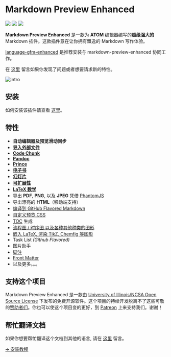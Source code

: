 # Markdown Preview Enhanced

[![](https://img.shields.io/github/tag/shd101wyy/markdown-preview-enhanced.svg)](https://github.com/shd101wyy/markdown-preview-enhanced/releases) ![](https://img.shields.io/apm/dm/markdown-preview-enhanced.svg)  [![](https://img.shields.io/github/stars/shd101wyy/markdown-preview-enhanced.svg?style=social&label=Star)](https://github.com/shd101wyy/markdown-preview-enhanced)  

**Markdown Preview Enhanced** 是一款为 **ATOM** 编辑器编写的**超级强大的** Markdown 插件。这款插件意在让你拥有飘逸的 Markdown 写作体验。

[language-gfm-enhanced](https://atom.io/packages/language-gfm-enhanced) 是推荐安装与 markdown-preview-enhanced 协同工作。  


在 [这里](https://github.com/shd101wyy/markdown-preview-enhanced/issues) 留言如果你发现了问题或者想要请求新的特性。

![intro](https://user-images.githubusercontent.com/1908863/26898176-a5cad7fc-4b90-11e7-9d8c-74f85f28f133.gif)

## 安装
如何安装该插件请查看 [这里](zh-cn/installation.md)。  

## 特性

- **自动编辑器及预览滑动同步**  
- **[导入外部文件](zh-cn/file-imports.md)**
- **[Code Chunk](zh-cn/code-chunk.md)**
- **[Pandoc](zh-cn/pandoc.md)**
- **[Prince](zh-cn/prince.md)**  
- **[电子书](zh-cn/ebook.md)**
- **[幻灯片](zh-cn/presentation.md)**
- **[可扩展性](developer.md?id=how-to-write-extensions)**
- **[LaTeX 数学](zh-cn/math.md)**  
- 导出 **PDF**, **PNG**, 以及 **JPEG** 凭借 [PhantomJS](zh-cn/phantomjs.md)   
- 导出漂亮的 **HTML**（移动端支持）  
- [编译到 GitHub Flavored Markdown](zh-cn/markdown.md)
- [自定义预览 CSS](zh-cn/customize-css.md)  
- [TOC](zh-cn/toc.md) 生成  
- [流程图 / 时序图 以及各种其他种类的图形](zh-cn/graphs.md)
- [嵌入 LaTeX, 渲染 TikZ, Chemfig 等图形](zh-cn/code-chunk.md?id=latex)
- Task List *(Github Flavored)*  
- 图片助手
- [脚注](https://github.com/shd101wyy/markdown-preview-enhanced/issues/35)  
- [Front Matter](https://github.com/shd101wyy/markdown-preview-enhanced/issues/100)
- 以及更多。。。

## 支持这个项目
Markdown Preview Enhanced 是一款由 [University of Illinois/NCSA Open Source License](LICENSE.md) 下发布的免费开源软件。这个项目的持续开发脱离不了这些可敬的[赞助者们](backers.md)。你也可以使这个项目变的更好，到 [Patreon]() 上来支持我们。谢谢！

## 帮忙翻译文档
如果你想要帮忙翻译这个文档到其他的语言, 请在 [这里](https://github.com/shd101wyy/markdown-preview-enhanced/issues) 留言。      

[➔ 安装教程](zh-cn/installation.md)